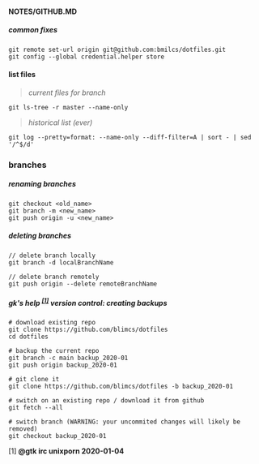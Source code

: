 #### NOTES/GITHUB.MD

##### common fixes

    git remote set-url origin git@github.com:bmilcs/dotfiles.git
    git config --global credential.helper store

#### list files

> *current files for branch*

    git ls-tree -r master --name-only

> *historical list (ever)*

    git log --pretty=format: --name-only --diff-filter=A | sort - | sed '/^$/d'


### branches 

##### renaming branches

    git checkout <old_name>
    git branch -m <new_name>
    git push origin -u <new_name>

##### deleting branches

    // delete branch locally
    git branch -d localBranchName

    // delete branch remotely
    git push origin --delete remoteBranchName

##### gk's help <sup>[[1]](#gtk)</sup> *version control: creating backups*

    # download existing repo
    git clone https://github.com/blimcs/dotfiles
    cd dotfiles

    # backup the current repo
    git branch -c main backup_2020-01
    git push origin backup_2020-01

    # git clone it 
    git clone https://github.com/blimcs/dotfiles -b backup_2020-01

    # switch on an existing repo / download it from github
    git fetch --all

    # switch branch (WARNING: your uncommited changes will likely be removed)
    git checkout backup_2020-01

**<a name="gtk"><sup>**[1]**</sup></a> @gtk irc unixporn 2020-01-04**
